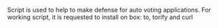 Script is used to help to make defense for auto voting applications.
For working script, it is requested to install on box: to, torify and curl
